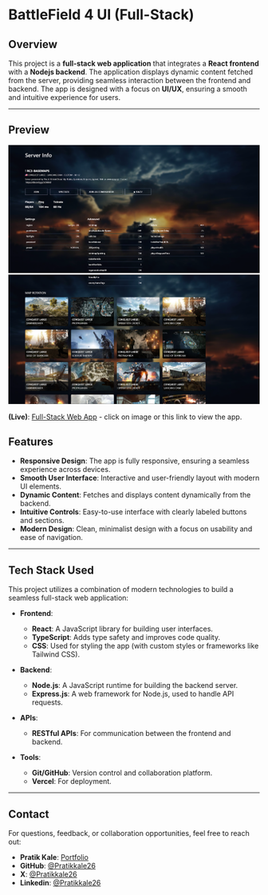 # BattleField 4 UI (Full-Stack)

## Overview
This project is a **full-stack web application** that integrates a **React frontend** with a **Nodejs backend**. The application displays dynamic content fetched from the server, providing seamless interaction between the frontend and backend. The app is designed with a focus on **UI/UX**, ensuring a smooth and intuitive experience for users.

---

## Preview
[![App Preview](./Preview1.png)](https://fog4.kalehub.com)
[![App Preview](./Preview2.png)](https://fog4.kalehub.com)

**(Live)**: [Full-Stack Web App](https://fog4.kalehub.com) - click on image or this link to view the app.

## Features
- **Responsive Design**: The app is fully responsive, ensuring a seamless experience across devices.
- **Smooth User Interface**: Interactive and user-friendly layout with modern UI elements.
- **Dynamic Content**: Fetches and displays content dynamically from the backend.
- **Intuitive Controls**: Easy-to-use interface with clearly labeled buttons and sections.
- **Modern Design**: Clean, minimalist design with a focus on usability and ease of navigation.

---
## Tech Stack Used
This project utilizes a combination of modern technologies to build a seamless full-stack web application:

- **Frontend**:
  - **React**: A JavaScript library for building user interfaces.
  - **TypeScript**: Adds type safety and improves code quality.
  - **CSS**: Used for styling the app (with custom styles or frameworks like Tailwind CSS).
  
- **Backend**:
  - **Node.js**: A JavaScript runtime for building the backend server.
  - **Express.js**: A web framework for Node.js, used to handle API requests.
  
- **APIs**:
  - **RESTful APIs**: For communication between the frontend and backend.

- **Tools**:
  - **Git/GitHub**: Version control and collaboration platform.
  - **Vercel**: For deployment.

---

## Contact
For questions, feedback, or collaboration opportunities, feel free to reach out:

- **Pratik Kale**: [Portfolio](https://kalehub.com)
- **GitHub**: [@Pratikkale26](https://github.com/Pratikkale26)
- **X**: [@Pratikkale26](https://x.com/pratikkale26)
- **Linkedin**: [@Pratikkale26](https://www.linkedin.com/in/pratikkale26/)
